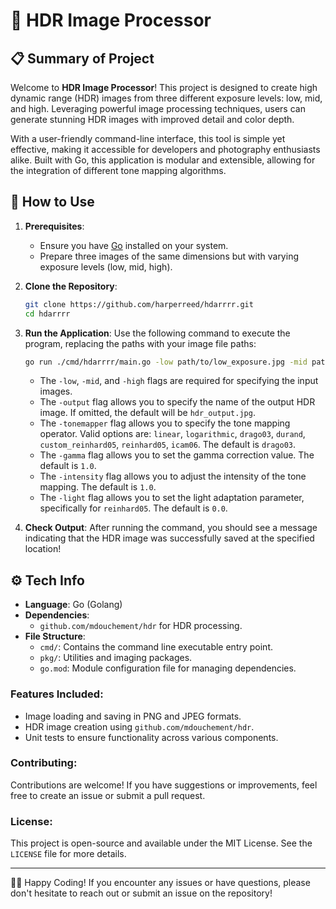 # 📸 HDR Image Processor

## 📋 Summary of Project

Welcome to **HDR Image Processor**! This project is designed to create high dynamic range (HDR) images from three different exposure levels: low, mid, and high. Leveraging powerful image processing techniques, users can generate stunning HDR images with improved detail and color depth. 

With a user-friendly command-line interface, this tool is simple yet effective, making it accessible for developers and photography enthusiasts alike. Built with Go, this application is modular and extensible, allowing for the integration of different tone mapping algorithms.

## 🚀 How to Use

1. **Prerequisites**:
   - Ensure you have [Go](https://golang.org/dl/) installed on your system.
   - Prepare three images of the same dimensions but with varying exposure levels (low, mid, high).

2. **Clone the Repository**:
   ```bash
   git clone https://github.com/harperreed/hdarrrr.git
   cd hdarrrr
   ```

3. **Run the Application**:
   Use the following command to execute the program, replacing the paths with your image file paths:
   ```bash
   go run ./cmd/hdarrrr/main.go -low path/to/low_exposure.jpg -mid path/to/mid_exposure.jpg -high path/to/high_exposure.jpg -output path/to/output_image.jpg
   ```

   - The `-low`, `-mid`, and `-high` flags are required for specifying the input images.
   - The `-output` flag allows you to specify the name of the output HDR image. If omitted, the default will be `hdr_output.jpg`.
   - The `-tonemapper` flag allows you to specify the tone mapping operator. Valid options are: `linear`, `logarithmic`, `drago03`, `durand`, `custom_reinhard05`, `reinhard05`, `icam06`. The default is `drago03`.
   - The `-gamma` flag allows you to set the gamma correction value. The default is `1.0`.
   - The `-intensity` flag allows you to adjust the intensity of the tone mapping. The default is `1.0`.
   - The `-light` flag allows you to set the light adaptation parameter, specifically for `reinhard05`. The default is `0.0`.

4. **Check Output**:
   After running the command, you should see a message indicating that the HDR image was successfully saved at the specified location!

## ⚙️ Tech Info

- **Language**: Go (Golang)
- **Dependencies**:
  - `github.com/mdouchement/hdr` for HDR processing.
- **File Structure**:
  - `cmd/`: Contains the command line executable entry point.
  - `pkg/`: Utilities and imaging packages.
  - `go.mod`: Module configuration file for managing dependencies.

### Features Included:
- Image loading and saving in PNG and JPEG formats.
- HDR image creation using `github.com/mdouchement/hdr`.
- Unit tests to ensure functionality across various components.

### Contributing:
Contributions are welcome! If you have suggestions or improvements, feel free to create an issue or submit a pull request.

### License:
This project is open-source and available under the MIT License. See the `LICENSE` file for more details.

---

👨‍💻 Happy Coding! If you encounter any issues or have questions, please don't hesitate to reach out or submit an issue on the repository!
